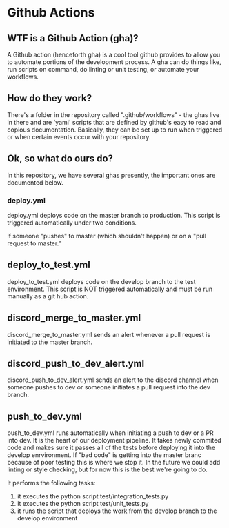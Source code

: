 # Github Actions

## WTF is a Github Action (gha)?

A Github action (henceforth gha) is a cool tool github provides to allow you to automate portions of
the development process.  A gha can do things like, run scripts on command, do linting or unit testing,
or automate your workflows.

## How do they work?

There's a folder in the repository called ".github/workflows" - the ghas live in there and are 'yaml'
scripts that are defined by github's easy to read and copious documentation.  Basically, they can be
set up to run when triggered or when certain events occur with your repository.

## Ok, so what do ours do?

In this repository, we have several ghas presently, the important ones are documented below.

### deploy.yml

deploy.yml deploys code on the master branch to production.  This script is triggered automatically
under two conditions.

if someone "pushes" to master (which shouldn't happen) or on a "pull request to master."

## deploy_to_test.yml

deploy_to_test.yml deploys code on the develop branch to the test environment.  This script is NOT
triggered automatically and must be run manually as a git hub action.

## discord_merge_to_master.yml

discord_merge_to_master.yml sends an alert whenever a pull request is initiated to the master branch.

## discord_push_to_dev_alert.yml

discord_push_to_dev_alert.yml sends an alert to the discord channel when someone pushes to dev or someone
initiates a pull request into the dev branch.

## push_to_dev.yml

push_to_dev.yml runs automatically when initiating a push to dev or a PR into dev.  It is the heart of
our deployment pipeline.  It takes newly commited code and makes sure it passes all of the tests
before deploying it into the develop enrvironment.  If "bad code" is getting into the master branc because of
poor testing this is where we stop it.  In the future we could add linting or style checking, but for
now this is the best we're going to do.

It performs the
following tasks:

1. it executes the python script test/integration_tests.py
2. it executes the python script test/unit_tests.py
3. it runs the script that deploys the work from the develop branch to the develop environment
